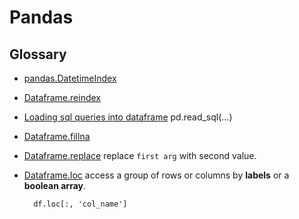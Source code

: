 # Pandas

## Glossary

- [pandas.DatetimeIndex](http://pandas.pydata.org/pandas-docs/stable/reference/api/pandas.DatetimeIndex.html)

- [Dataframe.reindex](https://pandas.pydata.org/pandas-docs/stable/reference/api/pandas.DataFrame.reindex.html)

- [Loading sql queries into dataframe](https://stackoverflow.com/questions/12047193/how-to-convert-sql-query-result-to-pandas-data-structure) 
        pd.read_sql(...)
        
- [Dataframe.fillna](https://pandas.pydata.org/pandas-docs/stable/reference/api/pandas.DataFrame.fillna.html) 

- [Dataframe.replace](http://pandas.pydata.org/pandas-docs/stable/reference/api/pandas.DataFrame.replace.html) replace `first arg` with second value.

- [Dataframe.loc](https://pandas.pydata.org/pandas-docs/stable/reference/api/pandas.DataFrame.loc.html) access a group of rows or columns by 
**labels** or a **boolean array**.

        df.loc[:, 'col_name']
